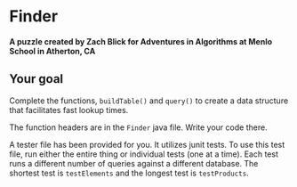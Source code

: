 # Finder
#### A puzzle created by Zach Blick for Adventures in Algorithms at Menlo School in Atherton, CA

## Your goal
Complete the functions, `buildTable()` and `query()` to create a data structure that facilitates fast lookup times. 

The function headers are in the `Finder` java file. Write your code there.

A tester file has been provided for you. It utilizes junit tests.
To use this test file, run either the entire thing or individual tests (one at a time). Each test runs a different number of queries
against a different database. The shortest test is `testElements` and the
longest test is `testProducts`.